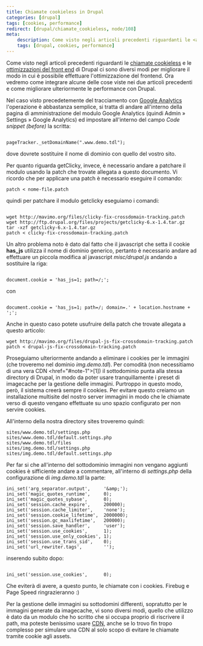 ```yaml
---
title: Chiamate cookieless in Drupal
categories: [drupal]
tags: [cookies, performance]
redirect: [drupal/chiamate_cookieless, node/108]
meta:
    description: Come visto negli articoli precedenti riguardanti le <a href="http://mavimo.org/varie/chiamate_cookieless_assets_usando_google_analytics_getclicky">chiamate cookieless</a> e le<a href="http://mavimo.org/drupal/imagecache_subdomain_frontend_performance"> ottimizzazioni del front end</a> di Drupal ci sono diversi modi per migliorare il modo in cui è possibile effettuare l'ottimizzazione del frontend. Ora vedremo come integrare alcune delle cose viste nei due articoli precedenti e come migliorare ulteriormente le performance con Drupal.
    tags: [drupal, cookies, performance]
---
```

Come visto negli articoli precedenti riguardanti le <a href="http://mavimo.org/varie/chiamate_cookieless_assets_usando_google_analytics_getclicky">chiamate cookieless</a> e le<a href="http://mavimo.org/drupal/imagecache_subdomain_frontend_performance"> ottimizzazioni del front end</a> di Drupal ci sono diversi modi per migliorare il modo in cui è possibile effettuare l'ottimizzazione del frontend. Ora vedremo come integrare alcune delle cose viste nei due articoli precedenti e come migliorare ulteriormente le performance con Drupal.
<!--break-->
Nel caso visto precedetemente del tracciamento con <a href="http://mavimo.org/varie/chiamate_cookieless_assets_usando_google_analytics_getclicky">Google Analytics</a> l'operazione è abbastanza semplice, si tratta di andare all'interno della pagina di amministrazione del modulo Google Analytics (quindi Admin &raquo; Settings &raquo; Google Analytics) ed impostare all'interno del campo _Code snippet (before)_ la scritta:
~~~language-php

pageTracker._setDomainName(".www.demo.tdl");
~~~

dove dovrete sostituire il nome di dominio con quello del vostro sito.

Per quanto riguarda getClicky, invece, è necessario andare a patchare il modulo usando la patch che trovate allegata a questo documento. Vi ricordo che per applicare una patch è necessario eseguire il comando:
~~~language-php
patch < nome-file.patch
~~~

quindi per patchare il modulo getclicky eseguiamo i comandi:
~~~language-php

wget http://mavimo.org/files/clicky-fix-crossdomain-tracking.patch
wget http://ftp.drupal.org/files/projects/getclicky-6.x-1.4.tar.gz
tar -xzf getclicky-6.x-1.4.tar.gz
patch < clicky-fix-crossdomain-tracking.patch
~~~


Un altro problema noto è dato dal fatto che il javascript che setta il cookie **has_js** utilizza il nome di dominio generico, pertanto è necessario andare ad effettuare un piccola modifica al javascript _misc/drupal.js_ andando a sostituire la riga:
~~~language-php

document.cookie = 'has_js=1; path=/;';
~~~

con
~~~language-php

document.cookie = 'has_js=1; path=/; domain=.' + location.hostname + ';';
~~~

Anche in questo caso potete usufruire della patch che trovate allegata a questo articolo:
~~~language-php
wget http://mavimo.org/files/drupal-js-fix-crossdomain-tracking.patch
patch < drupal-js-fix-crossdomain-tracking.patch
~~~


Proseguiamo ulteriormente andando a eliminare i cookies per le immagini (che troveremo nel dominio _img.demo.tdl_).
Per comodità (non necessitiamo di una vera CDN <href="#note-1">[1]</a>) il sottodominio punta alla stessa directory di Drupal, in modo da poter usare tranquillamente i preset di imagecache per la gestione delle immagini. Purtroppo in questo modo, però, il sistema creerà sempre il cookies. Per evitare questo creiamo un installazione multisite del nostro server immagini in modo che le chiamate verso di questo vengano effettuate su uno spazio configurato per non servire cookies.

All'interno della nostra directory sites troveremo quindi:
~~~language-php
sites/www.demo.tdl/settings.php
sites/www.demo.tdl/default.settings.php
sites/www.demo.tdl/files
sites/img.demo.tdl/settings.php
sites/img.demo.tdl/default.settings.php
~~~


Per far si che all'interno del sottodominio immagini non vengano aggiunti cookies è sifficiente andare a commentare, all'interno di _settings.php_ della configurazione di _img.demo.tdl_ la parte:
~~~language-php
ini_set('arg_separator.output',     '&amp;');
ini_set('magic_quotes_runtime',     0);
ini_set('magic_quotes_sybase',      0);
ini_set('session.cache_expire',     200000);
ini_set('session.cache_limiter',    'none');
ini_set('session.cookie_lifetime',  2000000);
ini_set('session.gc_maxlifetime',   200000);
ini_set('session.save_handler',     'user');
ini_set('session.use_cookies',      1);
ini_set('session.use_only_cookies', 1);
ini_set('session.use_trans_sid',    0);
ini_set('url_rewriter.tags',        '');
~~~

inserendo subito dopo:
~~~language-php

ini_set('session.use_cookies',      0);
~~~

Che eviterà di avere, a questo punto, le chiamate con i cookies. Firebug e Page Speed ringrazieranno :)

<p id="note-1">Per la gestione delle immagini su sottodomini differenti, sopratutto per le immagini generate da imagecache, vi sono diversi modi, quello che utilizzo è dato da un modulo che ho scritto che si occupa proprio di riscrivere il path, ma poteste benissimo usare <a href="http://drupal.rg/project/cdn">CDN</a>, anche se lo trovo fin tropo complesso per simulare una CDN al solo scopo di evitare le chiamate tramite cookie agli assets.</p>
